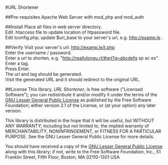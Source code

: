 #URL Shortener

##Pre-requisites
Apache Web Server with mod_php and mod_auth

##Install
Place all files in web server directory.<br/>
Edit .htaccess file to update location of htpassword file.<br/>
Edit tconfig.php; update $url_base to your server's url, e.g. http://examp.le .<br/>

##Verify
Visit your server's url: http://examp.le/t.php <br/>
Enter the username / password.<br/>
Enter a url to shorten, e.g. "<a href="#">http://reallylongu.rl/#qrt?q=abcdefg  sp ac es</a>".<br/>
Enter a tag.<br/>
Press Enter.<br/>
The url and tag should be generated.<br/>
Visit the generated URL and it should redirect to the original URL.<br/>

##License
This library, *URL Shortener*, is free software ("Licensed
Software"); you can redistribute it and/or modify it under the terms of the [GNU
Lesser General Public License](http://www.gnu.org/licenses/lgpl-2.1.html) as
published by the Free Software Foundation; either version 2.1 of the License, or
(at your option) any later version.

This library is distributed in the hope that it will be useful, but WITHOUT ANY
WARRANTY; including but not limited to, the implied warranty of MERCHANTABILITY,
NONINFRINGEMENT, or FITNESS FOR A PARTICULAR PURPOSE. See the GNU Lesser General
Public License for more details.

You should have received a copy of the [GNU Lesser General Public
License](http://www.gnu.org/licenses/lgpl-2.1.html) along with this library; if
not, write to the Free Software Foundation, Inc., 51 Franklin Street, Fifth
Floor, Boston, MA 02110-1301 USA
